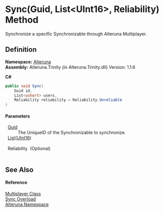 # Sync(Guid, List&lt;UInt16&gt;, Reliability) Method


Synchronize a specific Synchronizable through Alteruna Multiplayer.



## Definition
**Namespace:** <a href="N_Alteruna">Alteruna</a>  
**Assembly:** Alteruna.Trinity (in Alteruna.Trinity.dll) Version: 1.1.6

**C#**
``` C#
public void Sync(
	Guid id,
	List<ushort> users,
	Reliability reliability = Reliability.Unreliable
)
```



#### Parameters
<dl><dt>  <a href="https://learn.microsoft.com/dotnet/api/system.guid" target="_blank" rel="noopener noreferrer">Guid</a></dt><dd>The UniqueID of the Synchronizable to synchronize.</dd><dt>  <a href="https://learn.microsoft.com/dotnet/api/system.collections.generic.list-1" target="_blank" rel="noopener noreferrer">List</a>(<a href="https://learn.microsoft.com/dotnet/api/system.uint16" target="_blank" rel="noopener noreferrer">UInt16</a>)</dt><dd> </dd><dt>  Reliability  (Optional)</dt><dd> </dd></dl>

## See Also


#### Reference
<a href="T_Alteruna_Multiplayer">Multiplayer Class</a>  
<a href="Overload_Alteruna_Multiplayer_Sync">Sync Overload</a>  
<a href="N_Alteruna">Alteruna Namespace</a>  
